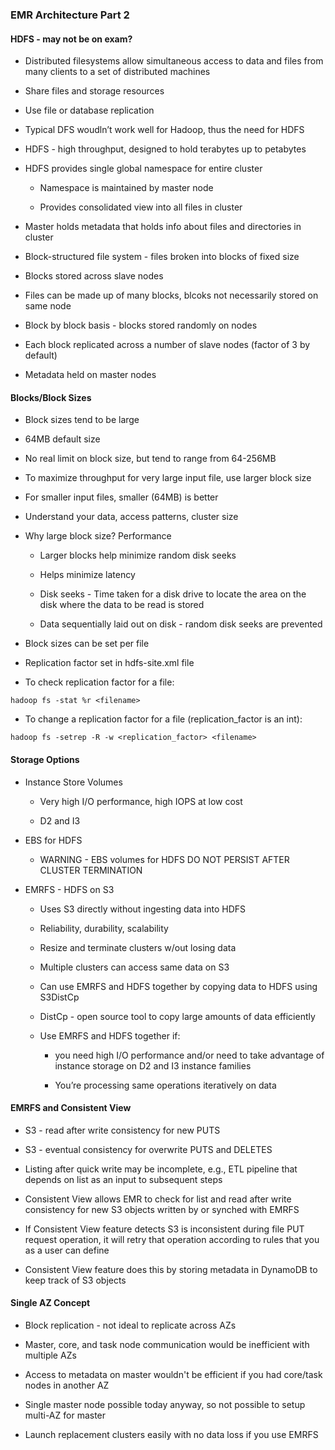 ### EMR Architecture Part 2

#### HDFS - may not be on exam?

* Distributed filesystems allow simultaneous access to data and files from many clients to a set of distributed machines

* Share files and storage resources

* Use file or database replication

* Typical DFS woudln’t work well for Hadoop, thus the need for HDFS

* HDFS - high throughput, designed to hold terabytes up to petabytes

* HDFS provides single global namespace for entire cluster

    * Namespace is maintained by master node

    * Provides consolidated view into all files in cluster

* Master holds metadata that holds info about files and directories in cluster

* Block-structured file system - files broken into blocks of fixed size

* Blocks stored across slave nodes

* Files can be made up of many blocks, blcoks not necessarily stored on same node

* Block by block basis - blocks stored randomly on nodes

* Each block replicated across a number of slave nodes (factor of 3 by default)

* Metadata held on master nodes

#### Blocks/Block Sizes

* Block sizes tend to be large

* 64MB default size

* No real limit on block size, but tend to range from 64-256MB

* To maximize throughput for very large input file, use larger block size

* For smaller input files, smaller (64MB) is better

* Understand your data, access patterns, cluster size

* Why large block size?  Performance

    * Larger blocks help minimize random disk seeks

    * Helps minimize latency

    * Disk seeks - Time taken for a disk drive to locate the area on the disk where the data to be read is stored

    * Data sequentially laid out on disk - random disk seeks are prevented

* Block sizes can be set per file

* Replication factor set in hdfs-site.xml file

* To check replication factor for a file:

`hadoop fs -stat %r <filename>`

* To change a replication factor for a file (replication_factor is an int):

`hadoop fs -setrep -R -w <replication_factor> <filename>`


#### Storage Options

* Instance Store Volumes 

    * Very high I/O performance, high IOPS at low cost

    * D2 and I3

* EBS for HDFS

    * WARNING - EBS volumes for HDFS DO NOT PERSIST AFTER CLUSTER TERMINATION

* EMRFS - HDFS on S3

    * Uses S3 directly without ingesting data into HDFS

    * Reliability, durability, scalability

    * Resize and terminate clusters w/out losing data

    * Multiple clusters can access same data on S3

    * Can use EMRFS and HDFS together by copying data to HDFS using S3DistCp

    * DistCp - open source tool to copy large amounts of data efficiently
    
    * Use EMRFS and HDFS together if:

        * you need high I/O performance and/or need to take advantage of instance storage on D2 and I3 instance families

        * You’re processing same operations iteratively on data

#### EMRFS and Consistent View

* S3 - read after write consistency for new PUTS

* S3 - eventual consistency for overwrite PUTS and DELETES

* Listing after quick write may be incomplete, e.g., ETL pipeline that depends on list as an input to subsequent steps

* Consistent View allows EMR to check for list and read after write consistency for new S3 objects written by or synched with EMRFS

* If Consistent View feature detects S3 is inconsistent during file PUT request operation, it will retry that operation according to rules that you as a user can define

* Consistent View feature does this by storing metadata in DynamoDB to keep track of S3 objects

#### Single AZ Concept

* Block replication - not ideal to replicate across AZs

* Master, core, and task node communication would be inefficient with multiple AZs

* Access to metadata on master wouldn't be efficient if you had core/task nodes in another AZ

* Single master node possible today anyway, so not possible to setup multi-AZ for master

* Launch replacement clusters easily with no data loss if you use EMRFS
